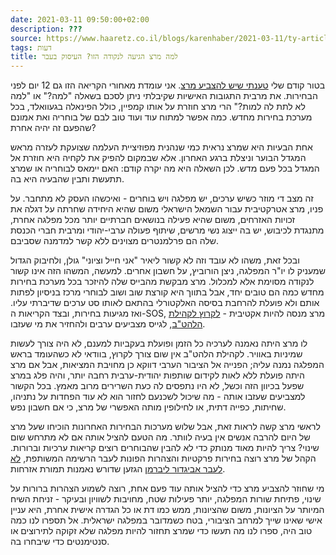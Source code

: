 ```yaml
---
date: 2021-03-11 09:50:00+02:00
description: ???
source: https://www.haaretz.co.il/blogs/karenhaber/2021-03-11/ty-article/0000017f-f8f0-d460-afff-fbf64a0e0000
tags: דעות
title: למה מרצ הגיעה לנקודה הזו? העיסוק בעבר
---
```


בטור קודם שלי [טענתי שיש להצביע מרצ](/blogs/karenhaber/2021-03-04/ty-article/0000017f-f8c8-d460-afff-fbee32f50000). אני עומדת מאחורי הקריאה הזו גם 12 יום לפני הבחירות. את מרבית התגובות האישיות שקיבלתי ניתן לסכם בשאלה "למה?" או "למה לא לתת לה למות?" הרי מרצ חוזרת על אותו קמפיין, כולל הפינאלה בגעוואלד, בכל מערכת בחירות מחדש. כמה אפשר למתוח עוד ועוד טוב לבם של בוחריה ואת אמונם שהפעם זה יהיה אחרת? 

אחת הבעיות היא שמרצ נראית כמי שנהנית מפוזיציית העלמה שצועקת לעזרה מראש המגדל הבוער וניצלת ברגע האחרון. אלא שבמקום להפיק את לקחיה היא חוזרת אל המגדל בכל פעם מדש. לכן השאלה היא מה יקרה קודם: האם יימאס לבוחריה או שמרצ תתעשת ותבין שהבעיה היא בה. 

זה מצב די מוזר כשיש ערכים, יש מפלגה ויש בוחרים - ואיכשהו העסק לא מתחבר. על פניו, מרצ אטרקטיבית עבור השמאל הישראלי משום שהיא היחידה שחרתה על דגלה את זכויות האזרחים, משום שהיא פעילה בנושאים חברתיים יותר מכל מפלגה אחרת, מתנגדת לכיבוש, יש בה ייצוג נשי מרשים, שיתוף פעולה ערבי-יהודי ומרבית חברי הכנסת שלה הם פרלמנטרים מצוינים ללא קשר למדמנה שסביבם. 

ובכל זאת, משהו לא עובד וזה לא קשור ליאיר "אני חייל וציוני" גולן, ולחיבוק הגדול שמעניק לו יו"ר המפלגה, ניצן הורוביץ, על חשבון אחרים. למעשה, המשהו הזה אינו קשור לנקודה מסוימת אלא למכלול. מרצ מבקשת מהבייס שלה להיזכר בכל מערכת בחירות מחדש כמה הם טובים יחד, אבל בתווך היא קורצת שוב ושוב לבוחרי מרכז בניסיון לפתות אותם ולא פועלת להרחבת בסיסה האלקטורלי בהתאם לאותו סט ערכים שדיברתי עליו. ואז מגיעות בחירות, ובצד הקריאות ה-SOS, מרצ מנסה להיות אקטיבית - [לקרוץ לקהילת הלהט"ב](/news/elections/2021-03-10/ty-article/.premium/0000017f-def3-d856-a37f-fff3496f0000), לגייס מצביעים ערבים ולהחזיר את מי שעזבו. 

לו מרצ היתה נאמנה לערכיה כל הזמן ופועלת בעקביות למענם, לא היה צורך לעשות שמיניות באוויר. לקהילת הלהט"ב אין שום צורך לקרוץ, בוודאי לא כשהעומד בראש המפלגה נמנה עליה; הפנייה אל הציבור הערבי דווקא כן מחויבת המציאות, אבל אם מרצ היתה פועלת ללא לאות לקידום שותפות יהודית-ערבית רחבה יותר, והיה פלג במרצ שפעל בכיוון הזה וכשל, לא היו נתפסים לה כעת השרירים מרוב מאמץ. בכל הקשור למצביעים שעזבו אותה - מה שיכול לשכנעם לחזור הוא לא עוד הפחדות על נתניהו, שחיתות, כפייה דתית, או לחילופין מותה האפשרי של מרצ, כי אם חשבון נפש. 

לראשי מרצ קשה לראות זאת, אבל שלוש מערכות הבחירות האחרונות הוכיחו שעל מרצ של היום להרבה אנשים אין בעיה לוותר. מה הטעם להציל אותה אם לא מתרחש שום שינוי? צריך להיות מאוד מנותק כדי לא להבין שהבוחרים רוצים קריאות ערכיות וברורות. הקהל של מרצ רוצה בחירות פרקטיות והצהרות הפונות לעבר הרשימה המשותפת, [לא לעבר אביגדור ליברמן](/opinions/2021-03-11/ty-article-opinion/.premium/0000017f-e5f8-d97e-a37f-f7fd2c9b0000) הגזען שדורש נאמנות תמורת אזרחות. 

מי שחוזר להצביע מרצ כדי להציל אותה עוד פעם אחת, רוצה לשמוע הצהרות ברורות על שינוי, פתיחת שורות המפלגה, יותר פעילות שטח, מחויבות לשוויון ובעיקר - זניחת השיח המיותר על הציונות, משום שהציונות, ממש כמו דת או כל הגדרה אישית אחרת, היא עניין אישי שאינו שייך למרחב הציבורי, בטח כשמדובר במפלגה ישראלית. אל תספרו לנו כמה טוב היה, ספרו לנו מה תעשו כדי שמרצ תחזור להיות מפלגה שלא זקוקה לתירוצים או סנטימנטים כדי שיבחרו בה.